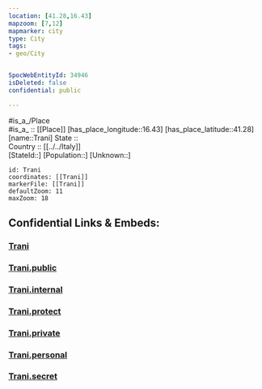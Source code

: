 ```yaml
---
location: [41.28,16.43] 
mapzoom: [7,12] 
mapmarker: city 
type: City
tags:
- geo/City


SpocWebEntityId: 34946
isDeleted: false
confidential: public

---
```

#is_a_/Place  
#is_a_ :: [[Place]] 
[has_place_longitude::16.43] 
[has_place_latitude::41.28] 
[name::Trani] 
State ::  
Country :: [[../../Italy]]  
[StateId::] 
[Population::] 
[Unknown::] 


```leaflet
id: Trani
coordinates: [[Trani]] 
markerFile: [[Trani]] 
defaultZoom: 11 
maxZoom: 18
```


## Confidential Links & Embeds: 

### [Trani](/_Standards/Earth/Continent/Europe/Europe~South/Italy/City/Trani.md) 

### [Trani.public](/_public/Earth/Continent/Europe/Europe~South/Italy/City/Trani.public.md) 

### [Trani.internal](/_internal/Earth/Continent/Europe/Europe~South/Italy/City/Trani.internal.md) 

### [Trani.protect](/_protect/Earth/Continent/Europe/Europe~South/Italy/City/Trani.protect.md) 

### [Trani.private](/_private/Earth/Continent/Europe/Europe~South/Italy/City/Trani.private.md) 

### [Trani.personal](/_personal/Earth/Continent/Europe/Europe~South/Italy/City/Trani.personal.md) 

### [Trani.secret](/_secret/Earth/Continent/Europe/Europe~South/Italy/City/Trani.secret.md)

